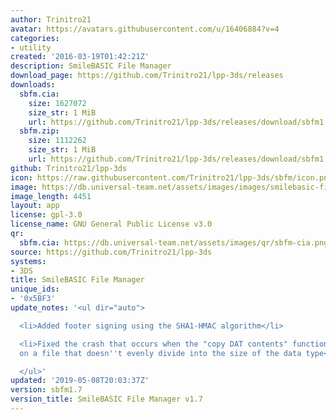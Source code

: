 ```yaml
---
author: Trinitro21
avatar: https://avatars.githubusercontent.com/u/16406884?v=4
categories:
- utility
created: '2016-03-19T01:42:21Z'
description: SmileBASIC File Manager
download_page: https://github.com/Trinitro21/lpp-3ds/releases
downloads:
  sbfm.cia:
    size: 1627072
    size_str: 1 MiB
    url: https://github.com/Trinitro21/lpp-3ds/releases/download/sbfm1.7/sbfm.cia
  sbfm.zip:
    size: 1112262
    size_str: 1 MiB
    url: https://github.com/Trinitro21/lpp-3ds/releases/download/sbfm1.7/sbfm.zip
github: Trinitro21/lpp-3ds
icon: https://raw.githubusercontent.com/Trinitro21/lpp-3ds/sbfm/icon.png
image: https://db.universal-team.net/assets/images/images/smilebasic-file-manager.png
image_length: 4451
layout: app
license: gpl-3.0
license_name: GNU General Public License v3.0
qr:
  sbfm.cia: https://db.universal-team.net/assets/images/qr/sbfm-cia.png
source: https://github.com/Trinitro21/lpp-3ds
systems:
- 3DS
title: SmileBASIC File Manager
unique_ids:
- '0x5BF3'
update_notes: '<ul dir="auto">

  <li>Added footer signing using the SHA1-HMAC algorithm</li>

  <li>Fixed the crash that occurs when the "copy DAT contents" function is invoked
  on a file that doesn''t evenly divide into the size of the data type</li>

  </ul>'
updated: '2019-05-08T20:03:37Z'
version: sbfm1.7
version_title: SmileBASIC File Manager v1.7
---
```

